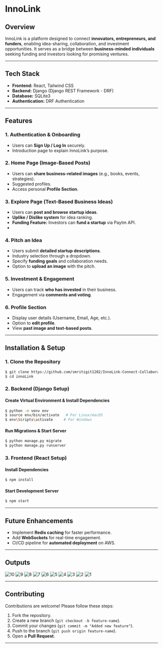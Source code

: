 # InnoLink

## **Overview**
InnoLink is a platform designed to connect **innovators, entrepreneurs, and funders**, enabling idea-sharing, collaboration, and investment opportunities. It serves as a bridge between **business-minded individuals** seeking funding and investors looking for promising ventures.

---

## **Tech Stack**
- **Frontend:** React, Tailwind CSS
- **Backend:** Django (Django REST Framework - DRF)
- **Database:** SQLite3
- **Authentication:** DRF Authentication


---

## **Features**

### **1. Authentication & Onboarding**
- Users can **Sign Up / Log In** securely.
- Introduction page to explain InnoLink’s purpose.

### **2. Home Page (Image-Based Posts)**
- Users can **share business-related images** (e.g., books, events, strategies).
- Suggested profiles.
- Access personal **Profile Section**.

### **3. Explore Page (Text-Based Business Ideas)**
- Users can **post and browse startup ideas**.
- **Uplike / Dislike system** for idea ranking.
- **Funding Feature:** Investors can **fund a startup** via Paytm API.
- 
### **4. Pitch an Idea**
- Users submit **detailed startup descriptions**.
- Industry selection through a dropdown.
- Specify **funding goals** and collaboration needs.
- Option to **upload an image** with the pitch.

### **5. Investment & Engagement**
- Users can track **who has invested** in their business.
- Engagement via **comments and voting**.

### **6. Profile Section**
- Display user details (Username, Email, Age, etc.).
- Option to **edit profile**.
- View **past image and text-based posts**.

---

## **Installation & Setup**

### **1. Clone the Repository**
```bash
$ git clone https://github.com/smritigit1202/InnoLink-Connect-Collaborate-Innovate.git
$ cd innoLink
```

### **2. Backend (Django Setup)**
#### **Create Virtual Environment & Install Dependencies**
```bash
$ python -m venv env
$ source env/bin/activate   # For Linux/macOS
$ env\Scripts\activate     # For Windows
```

#### **Run Migrations & Start Server**
```bash
$ python manage.py migrate
$ python manage.py runserver
```

### **3. Frontend (React Setup)**
#### **Install Dependencies**
```bash
$ npm install
```

#### **Start Development Server**
```bash
$ npm start
```

---

## **Future Enhancements**
- Implement **Redis caching** for faster performance.
- Add **WebSockets** for real-time engagement.
- CI/CD pipeline for **automated deployment** on AWS.

---
## **Outputs**

![10](https://github.com/user-attachments/assets/c6b735b5-afbf-41e5-8b70-13b3b96e9b69)
![9](https://github.com/user-attachments/assets/15a9e7a8-790a-4422-9629-4f69c02b64f0)
![8](https://github.com/user-attachments/assets/a919ac29-4c8b-47e1-a06c-354086a37e65)
![7](https://github.com/user-attachments/assets/d8022aec-a701-4bfa-9627-149ef370ff74)
![6](https://github.com/user-attachments/assets/866fed49-6529-41a0-8cf6-b92be8d6850e)
![5](https://github.com/user-attachments/assets/a8905f4d-bd4a-40c8-ba36-d2ba54d4602f)
![4](https://github.com/user-attachments/assets/4353a38d-f65a-412d-89f9-c510d12b9f3a)
![3](https://github.com/user-attachments/assets/56689875-df3d-417f-a4ee-afc6faa80c99)
![2](https://github.com/user-attachments/assets/6aff6d9c-4f92-4161-b481-a4523dc47687)
![1](https://github.com/user-attachments/assets/acf27a8d-c4ea-4d17-b695-27b0ea9c13b7)


---
## **Contributing**
Contributions are welcome! Please follow these steps:
1. Fork the repository.
2. Create a new branch (`git checkout -b feature-name`).
3. Commit your changes (`git commit -m "Added new feature"`).
4. Push to the branch (`git push origin feature-name`).
5. Open a **Pull Request**.

---

